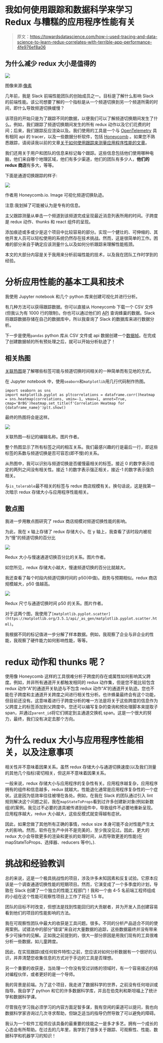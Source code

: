 # 我如何使用跟踪和数据科学来学习 Redux 与糟糕的应用程序性能有关

> 原文：<https://towardsdatascience.com/how-i-used-tracing-and-data-science-to-learn-redux-correlates-with-terrible-app-performance-4fe976ef8a06>

## 为什么减少 redux 大小是值得的

![](img/605c2c90b5e004c3785a363e944dd9de.png)

图像来源:[像素](https://www.pexels.com/photo/person-writing-on-notebook-669615/)

几年前，我是 Slack 前端性能团队的创始成员之一。目标是了解什么影响 Slack 的前端性能。该公司想要了解的一个指标是从一个频道切换到另一个频道所需的时间，即什么导致频道切换缓慢？

该项目的开始只是为了跟踪不同的数据，以便我们可以了解频道切换期间发生了什么。例如，我们跟踪了频道切换期间发生的所有 redux 动作以及它们花费的时间；后来，我们跟踪反应渲染以及。我们使用的工具是一个与 [OpenTelemetry](https://opentelemetry.io/docs/instrumentation/js/api/tracing/) 具有相同 api 的 tracer，以及一些数据分析软件，包括 [Honeycomb](https://www.honeycomb.io/) 。如果您不熟悉跟踪，请阅读我以前的文章[关于如何使用跟踪来测量应用程序性能的文章](https://medium.com/dev-genius/measuring-react-performance-with-opentelemetry-and-honeycomb-2b20a7920335)。

[](https://blog.devgenius.io/measuring-react-performance-with-opentelemetry-and-honeycomb-2b20a7920335)  

我们还用关于用户和团队的信息来标记每个跟踪。这些信息包括他们使用哪种电脑，他们来自哪个地理区域，他们有多少渠道，他们的团队有多少人，**他们的 redux 商店**有多大，等等。

下面是通道切换跟踪的样子:

![](img/84606683e330d30930ca9c1f18194437.png)

作者用 Honeycomb.io. Image 可视化频道切换轨迹。

注意:我划掉了可能被认为是专有的信息。

主父跟踪测量从单击一个频道到该频道完成呈现最近消息列表所用的时间。子跨度是 redux 动作、thunks 和 react 组件的呈现。

添加痕迹或多或少是这个项目中比较容易的部分。实现一个健壮的、可伸缩的、其他开发人员可以轻松使用的系统仍然存在技术挑战。然而，这是很简单的工作。困难的部分来自于确定应该测量什么以及如何分析跟踪来理解性能瓶颈。

本文的大部分内容是关于我用来分析前端性能的技术，以及我在团队工作时学到的经验。

# 分析应用性能的基本工具和技术

我使用 Jupyter notebook 和几个 python 库来创建可视化并进行分析。

有几种方法可以获得跟踪数据。你可以直接从 Honeycomb 下载一个 CSV 文件(但我认为有 1000 行的限制)。你也可以通过他们的 [API](https://docs.honeycomb.io/api/query-results/) 查询蜂巢的数据。Slack 将跟踪数据存储在自己的数据库中，所以我查询了 Slack 的数据库来进行数据分析。

下一步是使用`pandas` python 库从 CSV 文件或 api 数据创建一个[数据帧](https://pandas.pydata.org/docs/reference/api/pandas.DataFrame.html)。在完成了创建数据帧的所有预处理之后，就可以开始分析轨迹了！

## 相关热图

[关联热图](https://seaborn.pydata.org/generated/seaborn.heatmap.html)是了解哪些标签可能与频道切换时间相关的一种简单而有见地的方式。

在 Jupyter notebook 中，使用`seaborn`和`matplotlib`用几行代码制作热图。

```
import seaborn as sns
import matplotlib.pyplot as pltcorrelations = dataframe.corr()heatmap = sns.heatmap(correlations, vmin=-1, vmax=1, annot=True, cmap='BrBG')heatmap.set_title(f'Correlation Heatmap for {dataframe_name}')plt.show()
```

最终的热图将会是这样。

![](img/55a5cdce5e653199582c305e8687368d.png)

关联热图—标记的编辑名称。图片作者。

整个热图显示了所有标签之间的相互关系。我们最感兴趣的行是最后一行，即这些标签的系数与频道切换是否可容忍(即不慢)的关系。

从热图中，我可以识别与频道切换是否缓慢最相关的标签。接近 0 的数字表示给定的两列之间没有相关性。接近 1 的数字表示强正相关，接近-1 的数字表示强负相关。

与`is_tolerable`最不相关的标签与 redux 商店规模有关。换句话说，这是我第一次暗示 redux 存储大小与应用程序性能相关。

## 散点图

我进一步用散点图研究了 redux 商店规模对频道切换性能的影响。

为此，我在 x 轴上存储了 redux 存储大小。在 y 轴上，我查看了该时段内被视为“慢”的频道切换的百分比

![](img/f9c25a314e7ef40eb91a39c381eedfbf.png)

Redux 大小与慢速通道切换百分比的关系。图片作者。

如您所见，redux 存储大小越大，慢速频道切换的百分比就越大。

我还查看了每个时段内频道切换时间的 p50(中值)。趋势与预期相似。redux 商店规模越大，p50 值越高。

![](img/5e918556ffcd3e79b5989d4bfba9209e.png)

Redux 尺寸与通道切换时间 p50 的关系。图片作者。

对于这两个图，我使用了`[matplotlib.pyplot.scatter](https://matplotlib.org/3.5.1/api/_as_gen/matplotlib.pyplot.scatter.html)`。

我根据不同的标记值进一步分解了样本数据。例如，我观察了企业与非企业的性能，我观察了硬件能力如何影响性能，等等。

# redux 动作和 thunks 呢？

使用像 Honeycomb 这样的工具很难分析子跨度的存在或属性如何影响其父跨度。例如，并非所有通道开关都触发相同的 redux 动作集，但是您不能比较包含 redux 动作“A”的通道开关轨迹与不包含 redux 动作“A”的通道开关轨迹。您也不能在子跨度和主通道开关跨度之间进行相关性分析。也许蜂巢最终会有这个功能，但目前还没有。这意味着进行子跨度分析的唯一方法是将关于这些跨度的信息作为父跨度上的标签添加到父跨度中。您还可以编写复杂的查询和预处理脚本来提取子 span，并通过`parent_id`将它们绑定到主通道交换机 span。这是一个很大的努力，最终，我们没有决定去那个方向。

# 为什么 redux 大小与应用程序性能相关，以及注意事项

相关性并不意味着因果关系。虽然 redux 存储大小与通道切换速度(以及我们测量的其他几个指标)密切相关，但这并不意味着因果关系。

一般来说，redux 存储大小与应用程序的复杂性有关。应用程序越复杂，应用程序拥有的组件和信息越多，redux 就越大。性能退化通常是应用程序复杂性的一个症状。这是因为低效率往往被埋在各处。例如，在我在 Slack 的团队通过引入 lint 规则解决这个问题之前，我在`mapStateToProps`看到过许多创建新对象(例如新数组)的案例。我见过不必要的道具被传递到组件中，导致组件不必要地重新呈现。应用程序越大，redux 大小越大，这些反模式就变得越有症状。

因此，如果您做了其他所有正确的事情，redux size 本身可能不会对性能产生太大的影响。然而，软件在生产中并不是完美的，至少我没见过。因此，更大的 redux 大小会导致更多的渲染和更长的处理时间，从而导致更差的性能(在 mapStateToProps、选择器、reducers 等中)。).

# 挑战和经验教训

总的来说，这是一个极具挑战性的项目，涉及许多未知因素和反复试验。它原本应该是一个调查通道切换性能的短期项目。然而，它演变成了一个多季度的计划，导致在 Slack 创建了一个独立的性能工程部门！我和一个由 4-5 名前端工程师组成的小组在这个性能可观察性项目上工作了将近 1.5 年。

团队的目标不时改变，但想法是找到性能回归的大贡献者，并为开发人员创建容易看到他们的项目的性能影响的方法。

我在可观察性团队中最大的收获是工具问题。很多。不同的分析产品适合不同的使用案例。试错法中的部分“错误”来自对大量数据的追踪，这些数据最终并没有带来多少可操作的见解。正如我之前提到的，很大一部分原因是用我们现有的工具很难分析一些数据，如儿童跨度。

因此，在实现跟踪(或任何软件特性)之前，您应该对如何分析数据有一个很好的认识，并弄清楚您收集信息的方式对于手边的工具是否理想。

另一个重要的收获是，当处理一个你没有受过训练的领域时，有一个容易接近的结对编程伙伴，或者更好的是一个导师。

我的背景是前端。为了这个项目，我走进了数据科学的世界，之前没有任何培训或指导。我自学了 python 和它的许多数据科学库，并且在伯克利和斯坦福上了统计学和数据科学课。

尽管我在学习我必须学习的内容方面足智多谋，我有空闲的渠道可以提问，我也向数据科学家咨询过几次寻求帮助，但缺乏适当的指导仍然导致了可以避免的障碍。

我认为一个软件工程师应该具备的最重要的技能之一是多才多艺。拥有一个成长的心态会有所帮助。在过去的几年里，我学到了很多关于跟踪、可观察性、性能、数据科学和机器学习的知识！